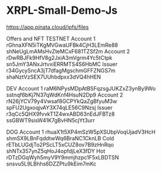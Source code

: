 # XRPL-Small-Demo-Js

https://app.pinata.cloud/ipfs/files

Offers and NFT
TESTNET
Account 1
rGhnaXFN5iTKgMVGwaUFBk4CjH3LEmRe88
shNeUgLmAMsHvZteMCxF681TZSf2m
Account 2
rDwRBJFk9HfV8g2JxiA3mVgrm4Yc5tCtpk
sn5JmY3ANxJrtvxiERRMTS4S6HbMC
Issuer
r34GycySncA3jT7dfagMgschmGFFZNGS7m
shaNztVzSEX7UUhbdpxx3dVQ4hHEN

DEV
Account 1
raM6NPysMDpAtBSFqzsgJUKZxZ3ynBy9Wo
sstnqf6bKj7N37qWdKnf4HsuN2Dp9
Account 2
rN26jYCV79y4Vwsaf8GCPYkQaZgBfyuM3w
spFU2UgxoqjvAY3X74qLE56C9Nzsj
Issuer
r3qCc5QHX9fvvkT1Z4wxABD63nEdJFBTz8
ssGBWT9sisW41K7gBvHN5cjYt3urr

DOG
Account 1
rhuaX1t5XP4mSzW5pXSUbpVoqUjadV3HcH
shmSX9LBnFqddtwWq6BraNC1CknLB
Cold
rETbLUGdjTo2PScLT5xCUZ8ov7B9zHnRqo
shNTx357ynZ5qHoJ4opfdjLeX3fDY
Hot
rDTzDGqWyh5myV9Y9mmjhzpc1F5xLBDTSN
snsvu5L9LBhhs6DZZPtu9kEim7mKc
